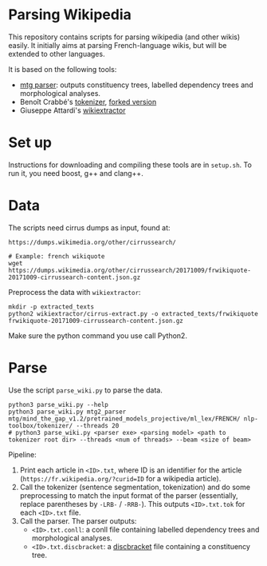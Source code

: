 
# Parsing Wikipedia

This repository contains scripts for parsing wikipedia (and other wikis)
easily. It initially aims at parsing French-language wikis, but
will be extended to other languages.

It is based on the following tools:

- [mtg parser](https://github.com/mcoavoux/mtg/): outputs constituency
    trees, labelled dependency trees and morphological analyses.
- Benoît Crabbé's [tokenizer](https://github.com/bencrabbe/nlp-toolbox/),
    [forked version](https://github.com/mcoavoux/nlp-toolbox/)
- Giuseppe Attardi's [wikiextractor](https://github.com/attardi/wikiextractor)


# Set up

Instructions for downloading and compiling these tools are in `setup.sh`.
To run it, you need boost, g++ and clang++.

# Data

The scripts need cirrus dumps as input, found at:

    https://dumps.wikimedia.org/other/cirrussearch/
    
    # Example: french wikiquote
    wget https://dumps.wikimedia.org/other/cirrussearch/20171009/frwikiquote-20171009-cirrussearch-content.json.gz

Preprocess the data with `wikiextractor`:

    mkdir -p extracted_texts
    python2 wikiextractor/cirrus-extract.py -o extracted_texts/frwikiquote frwikiquote-20171009-cirrussearch-content.json.gz

Make sure the python command you use call Python2.


# Parse

Use the script `parse_wiki.py` to parse the data.

    python3 parse_wiki.py --help
    python3 parse_wiki.py mtg2_parser mtg/mind_the_gap_v1.2/pretrained_models_projective/ml_lex/FRENCH/ nlp-toolbox/tokenizer/ --threads 20
    # python3 parse_wiki.py <parser exe> <parsing model> <path to tokenizer root dir> --threads <num of threads> --beam <size of beam>


Pipeline:

1. Print each article in `<ID>.txt`, where ID is an identifier for the
  article (`https://fr.wikipedia.org/?curid=ID` for a wikipedia article).
2. Call the tokenizer (sentence segmentation, tokenization) and do
  some preprocessing to match the input format of the parser
  (essentially, replace parentheses by `-LRB-` / `-RRB-`).
  This outputs `<ID>.txt.tok` for each `<ID>.txt` file.
3. Call the parser. The parser outputs:
    - `<ID>.txt.conll`: a conll file containing labelled dependency trees
      and morphological analyses.
    - `<ID>.txt.discbracket`: a [discbracket](http://discodop.readthedocs.io/en/latest/fileformats.html#discbracket)
      file containing a constituency tree.





